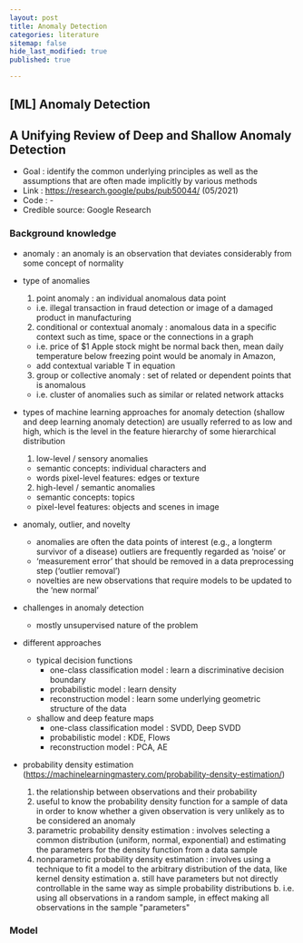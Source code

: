 ```yaml
---
layout: post
title: Anomaly Detection
categories: literature
sitemap: false
hide_last_modified: true
published: true

---
```

## [ML] Anomaly Detection

## A Unifying Review of Deep and Shallow Anomaly Detection
* Goal : identify the common underlying principles as well as the assumptions that are often made implicitly by various methods 
* Link : https://research.google/pubs/pub50044/ (05/2021)
* Code : -
* Credible source: Google Research

### Background knowledge
* anomaly : an anomaly is an observation that deviates considerably from some concept of normality 
* type of anomalies 
    1.	point anomaly : an individual anomalous data point
    - i.e. illegal transaction in fraud detection or image of a damaged product in manufacturing
    2.	conditional or contextual anomaly : anomalous data in a specific context such as time, space or the connections in a graph
    - i.e. price of $1 Apple stock might be normal back then, mean daily temperature below freezing point would be anomaly in Amazon,
    - add contextual variable T in equation
    3.	group or collective anomaly : set of related or dependent points that is anomalous
    - i.e. cluster of anomalies such as similar or related network attacks

* types of machine learning approaches for anomaly detection (shallow and deep learning anomaly detection) are usually referred to as low and high, which is the level in the feature hierarchy of some hierarchical distribution 
    1.  low-level / sensory anomalies 
    - semantic concepts: individual characters and 
    - words pixel-level features: edges or texture
    2.  high-level / semantic anomalies 
    - semantic concepts: topics 
    - pixel-level features: objects and scenes in image

* anomaly, outlier, and novelty
    - anomalies are often the data points of interest (e.g., a longterm survivor of a disease) outliers are frequently regarded as ‘noise’ or
    - ‘measurement error’ that should be removed in a data preprocessing step (‘outlier removal’) 
    - novelties are new observations that require models to be updated to the ‘new normal’
* challenges in anomaly detection
    - mostly unsupervised nature of the problem
* different approaches    
    - typical decision functions 
        * one-class classification model : learn a discriminative decision boundary 
        * probabilistic model : learn density
        * reconstruction model : learn some underlying geometric structure of the data 
    - shallow and deep feature maps 
        * one-class classification model : SVDD, Deep SVDD 
        * probabilistic model : KDE, Flows 
        * reconstruction model : PCA, AE

*  probability density estimation (https://machinelearningmastery.com/probability-density-estimation/)
    1.	the relationship between observations and their probability
    2.	useful to know the probability density function for a sample of data in order to know whether a given observation is very unlikely as to be considered an anomaly
    3.	parametric probability density estimation : involves selecting a common distribution (uniform, normal, exponential) and estimating the parameters for the density function from a data sample
    4.	nonparametric probability density estimation : involves using a technique to fit a model to the arbitrary distribution of the data, like kernel density estimation
        a.	still have parameters but not directly controllable in the same way as simple probability distributions
        b.	i.e. using all observations in a random sample, in effect making all observations in the sample "parameters"

### Model